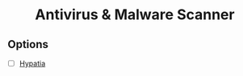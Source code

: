 <h1 align="center">Antivirus & Malware Scanner</h1>

## Options

- [ ] [Hypatia](https://f-droid.org/en/packages/us.spotco.malwarescanner/)

